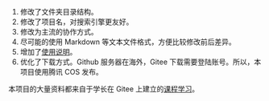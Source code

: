 1. 修改了文件夹目录结构。
2. 修改了项目名，对搜索引擎更友好。
3. 修改为主流的协作方式。
4. 尽可能的使用 Markdown 等文本文件格式，方便比较修改前后差异。
5. 增加了[使用说明](./使用说明.md)。
6. 优化了下载方式。Github 服务器在海外，Gitee 下载需要登陆账号。所以，本项目使用腾讯 COS 发布。

本项目的大量资料都来自于学长在 Gitee 上建立的[课程学习](https://gitee.com/classmatezhu/course-learning)。

